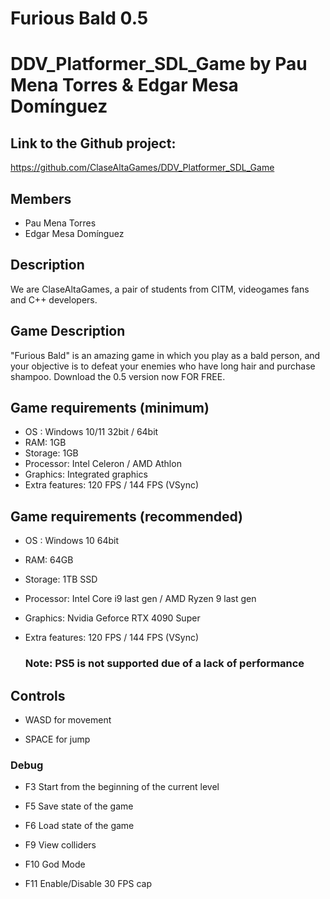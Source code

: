 # Furious Bald 0.5
# DDV_Platformer_SDL_Game by Pau Mena Torres & Edgar Mesa Domínguez

## Link to the Github project:
https://github.com/ClaseAltaGames/DDV_Platformer_SDL_Game

## Members
- Pau Mena Torres
- Edgar Mesa Domínguez

## Description
We are ClaseAltaGames, a pair of students from CITM, videogames fans and C++ developers.

## Game Description
"Furious Bald" is an amazing game in which you play as a bald person, and your objective is to defeat your enemies who have long hair and purchase shampoo. Download the 0.5 version now FOR FREE.

## Game requirements (minimum)
- OS : Windows 10/11 32bit / 64bit
- RAM: 1GB
- Storage: 1GB 
- Processor: Intel Celeron / AMD Athlon
- Graphics: Integrated graphics
- Extra features: 120 FPS / 144 FPS (VSync)

## Game requirements (recommended)
- OS : Windows 10 64bit
- RAM: 64GB
- Storage: 1TB SSD
- Processor: Intel Core i9 last gen / AMD Ryzen 9 last gen
- Graphics: Nvidia Geforce RTX 4090 Super
- Extra features: 120 FPS / 144 FPS (VSync)

  ### Note: PS5 is not supported due of a lack of performance

## Controls
- WASD for movement
    
- SPACE for jump

### Debug    
- F3 Start from the beginning of the current level

- F5 Save state of the game

- F6 Load state of the game

- F9 View colliders 

- F10 God Mode 

- F11 Enable/Disable 30 FPS cap
